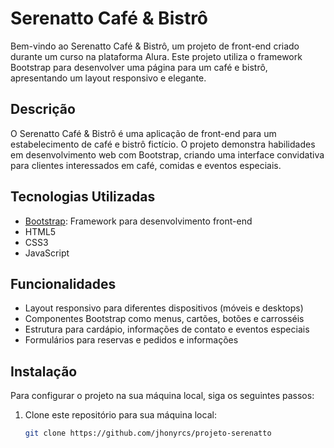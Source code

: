 # Serenatto Café & Bistrô

Bem-vindo ao Serenatto Café & Bistrô, um projeto de front-end criado durante um curso na plataforma Alura. Este projeto utiliza o framework Bootstrap para desenvolver uma página para um café e bistrô, apresentando um layout responsivo e elegante.

## Descrição

O Serenatto Café & Bistrô é uma aplicação de front-end para um estabelecimento de café e bistrô fictício. O projeto demonstra habilidades em desenvolvimento web com Bootstrap, criando uma interface convidativa para clientes interessados em café, comidas e eventos especiais.

## Tecnologias Utilizadas

- [Bootstrap](https://getbootstrap.com/): Framework para desenvolvimento front-end
- HTML5
- CSS3
- JavaScript

## Funcionalidades

- Layout responsivo para diferentes dispositivos (móveis e desktops)
- Componentes Bootstrap como menus, cartões, botões e carrosséis
- Estrutura para cardápio, informações de contato e eventos especiais
- Formulários para reservas e pedidos e informações

## Instalação

Para configurar o projeto na sua máquina local, siga os seguintes passos:

1. Clone este repositório para sua máquina local:
   ```bash
   git clone https://github.com/jhonyrcs/projeto-serenatto
